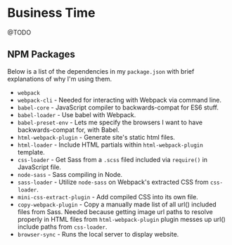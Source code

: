 # Business Time

@TODO

## NPM Packages

Below is a list of the dependencies in my `package.json` with brief explanations of why I'm using them.

* `webpack`
* `webpack-cli` - Needed for interacting with Webpack via command line.
* `babel-core` - JavaScript compiler to backwards-compat for ES6 stuff.
* `babel-loader` - Use babel with Webpack.
* `babel-preset-env` - Lets me specify the browsers I want to have backwards-compat for, with Babel.
* `html-webpack-plugin` - Generate site's static html files.
* `html-loader` - Include HTML partials within `html-webpack-plugin` template.
* `css-loader` - Get Sass from a `.scss` filed included via `require()` in JavaScript file.
* `node-sass` - Sass compiling in Node.
* `sass-loader` - Utilize `node-sass` on Webpack's extracted CSS from `css-loader`.
* `mini-css-extract-plugin` - Add compiled CSS into its own file.
* `copy-webpack-plugin` - Copy a manually made list of all url() included files from Sass. Needed because getting image url paths to resolve properly in HTML files from `html-webpack-plugin` plugin messes up url() include paths from `css-loader`.
* `browser-sync` - Runs the local server to display website.
